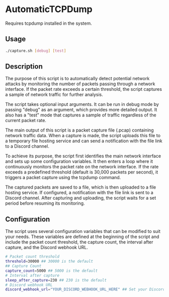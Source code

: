 # AutomaticTCPDump

Requires tcpdump installed in the system.

## Usage
```bash
./capture.sh [debug] [test]
```

## Description

The purpose of this script is to automatically detect potential network attacks by monitoring the number of packets passing through a network interface. If the packet rate exceeds a certain threshold, the script captures a sample of network traffic for further analysis.

The script takes optional input arguments. It can be run in debug mode by passing "debug" as an argument, which provides more detailed output. It also has a "test" mode that captures a sample of traffic regardless of the current packet rate.

The main output of this script is a packet capture file (.pcap) containing network traffic data. When a capture is made, the script uploads this file to a temporary file hosting service and can send a notification with the file link to a Discord channel.

To achieve its purpose, the script first identifies the main network interface and sets up some configuration variables. It then enters a loop where it continuously monitors the packet rate on the network interface. If the rate exceeds a predefined threshold (default is 30,000 packets per second), it triggers a packet capture using the tcpdump command.

The captured packets are saved to a file, which is then uploaded to a file hosting service. If configured, a notification with the file link is sent to a Discord channel. After capturing and uploading, the script waits for a set period before resuming its monitoring.

## Configuration

The script uses several configuration variables that can be modified to suit your needs. These variables are defined at the beginning of the script and include the packet count threshold, the capture count, the interval after capture, and the Discord webhook URL.

```bash
# Packet count threshold
threshold=30000 ## 30000 is the default
## Capture Count
capture_count=5000 ## 5000 is the default
# Interval after capture
sleep_after_capture=230 ## 230 is the default
# Discord webhook URL
discord_webhook_url="YOUR_DISCORD_WEBHOOK_URL_HERE" ## Set your Discord webhook URL here
```